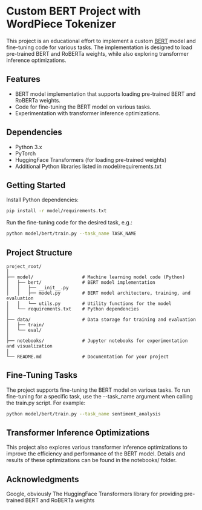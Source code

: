 # Custom BERT Project with WordPiece Tokenizer

This project is an educational effort to implement a custom [BERT](https://arxiv.org/abs/1810.04805) model and fine-tuning code for various tasks. The implementation is designed to load pre-trained BERT and RoBERTa weights, while also exploring transformer inference optimizations.

## Features

- BERT model implementation that supports loading pre-trained BERT and RoBERTa weights.
- Code for fine-tuning the BERT model on various tasks.
- Experimentation with transformer inference optimizations.

## Dependencies

- Python 3.x
- PyTorch
- HuggingFace Transformers (for loading pre-trained weights)
- Additional Python libraries listed in model/requirements.txt

## Getting Started

Install Python dependencies:

```sh
pip install -r model/requirements.txt
```

Run the fine-tuning code for the desired task, e.g.:

```sh
python model/bert/train.py --task_name TASK_NAME
```

## Project Structure

```
project_root/
│
├── model/                  # Machine learning model code (Python)
│   ├── bert/               # BERT model implementation
│   │   ├── __init__.py
│   │   ├── model.py        # BERT model architecture, training, and evaluation
│   │   └── utils.py        # Utility functions for the model
│   └── requirements.txt    # Python dependencies
│
├── data/                   # Data storage for training and evaluation
│   ├── train/
│   └── eval/
│
├── notebooks/              # Jupyter notebooks for experimentation and visualization
│
└── README.md               # Documentation for your project
```

## Fine-Tuning Tasks

The project supports fine-tuning the BERT model on various tasks. To run fine-tuning for a specific task, use the --task_name argument when calling the train.py script. For example:

```sh
python model/bert/train.py --task_name sentiment_analysis
```

## Transformer Inference Optimizations

This project also explores various transformer inference optimizations to improve the efficiency and performance of the BERT model. Details and results of these optimizations can be found in the notebooks/ folder.

## Acknowledgments

Google, obviously
The HuggingFace Transformers library for providing pre-trained BERT and RoBERTa weights

